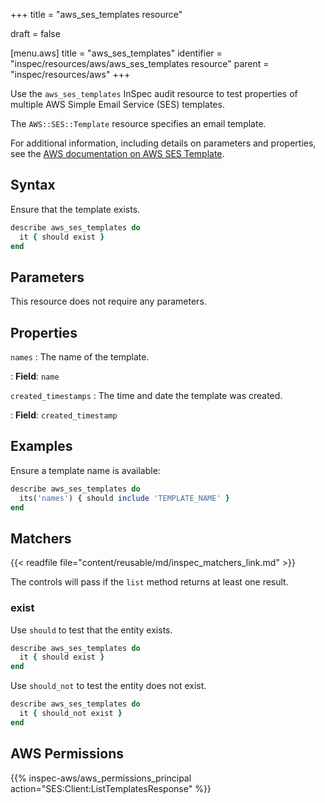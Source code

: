 +++
title = "aws_ses_templates resource"

draft = false


[menu.aws]
title = "aws_ses_templates"
identifier = "inspec/resources/aws/aws_ses_templates resource"
parent = "inspec/resources/aws"
+++

Use the `aws_ses_templates` InSpec audit resource to test properties of multiple AWS Simple Email Service (SES) templates.

The `AWS::SES::Template` resource specifies an email template.

For additional information, including details on parameters and properties, see the [AWS documentation on AWS SES Template](https://docs.aws.amazon.com/AWSCloudFormation/latest/UserGuide/aws-resource-ses-template.html).

## Syntax

Ensure that the template exists.

```ruby
describe aws_ses_templates do
  it { should exist }
end
```

## Parameters

This resource does not require any parameters.

## Properties

`names`
: The name of the template.

: **Field**: `name`

`created_timestamps`
: The time and date the template was created.

: **Field**: `created_timestamp`

## Examples

Ensure a template name is available:

```ruby
describe aws_ses_templates do
  its('names') { should include 'TEMPLATE_NAME' }
end
```

## Matchers

{{< readfile file="content/reusable/md/inspec_matchers_link.md" >}}

The controls will pass if the `list` method returns at least one result.

### exist

Use `should` to test that the entity exists.

```ruby
describe aws_ses_templates do
  it { should exist }
end
```

Use `should_not` to test the entity does not exist.

```ruby
describe aws_ses_templates do
  it { should_not exist }
end
```

## AWS Permissions

{{% inspec-aws/aws_permissions_principal action="SES:Client:ListTemplatesResponse" %}}
